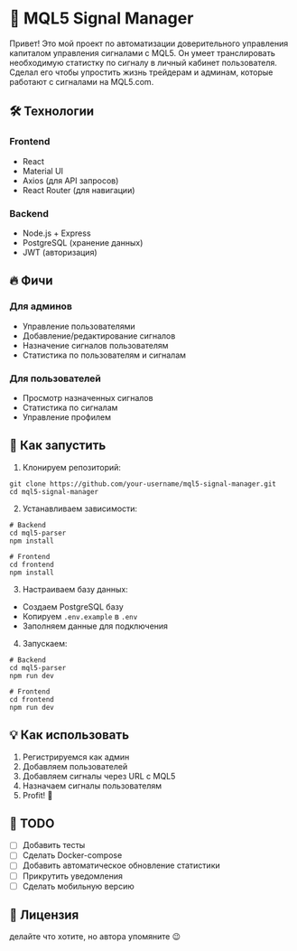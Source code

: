 # 🚀 MQL5 Signal Manager

Привет! Это мой проект по автоматизации доверительного управления капиталом управления сигналами с MQL5. Он умеет транслировать необходимую статистку по сигналу в личный кабинет пользователя. Сделал его чтобы упростить жизнь трейдерам и админам, которые работают с сигналами на MQL5.com.

## 🛠 Технологии

### Frontend
- React 
- Material UI
- Axios (для API запросов)
- React Router (для навигации)

### Backend 
- Node.js + Express
- PostgreSQL (хранение данных)
- JWT (авторизация)

## 🔥 Фичи

### Для админов
- Управление пользователями
- Добавление/редактирование сигналов
- Назначение сигналов пользователям
- Статистика по пользователям и сигналам

### Для пользователей
- Просмотр назначенных сигналов
- Статистика по сигналам
- Управление профилем

## 🚀 Как запустить

1. Клонируем репозиторий:
```
git clone https://github.com/your-username/mql5-signal-manager.git
cd mql5-signal-manager
```
2. Устанавливаем зависимости:

```
# Backend
cd mql5-parser
npm install

# Frontend
cd frontend
npm install
```

3. Настраиваем базу данных:
- Создаем PostgreSQL базу
- Копируем `.env.example` в `.env`
- Заполняем данные для подключения

4. Запускаем:

```
# Backend
cd mql5-parser
npm run dev

# Frontend
cd frontend
npm run dev
```

## 💡 Как использовать

1. Регистрируемся как админ
2. Добавляем пользователей
3. Добавляем сигналы через URL с MQL5
4. Назначаем сигналы пользователям
5. Profit! 🎉


## 📝 TODO

- [ ] Добавить тесты
- [ ] Сделать Docker-compose
- [ ] Добавить автоматическое обновление статистики
- [ ] Прикрутить уведомления
- [ ] Сделать мобильную версию

## 📄 Лицензия

делайте что хотите, но автора упомяните 😉
